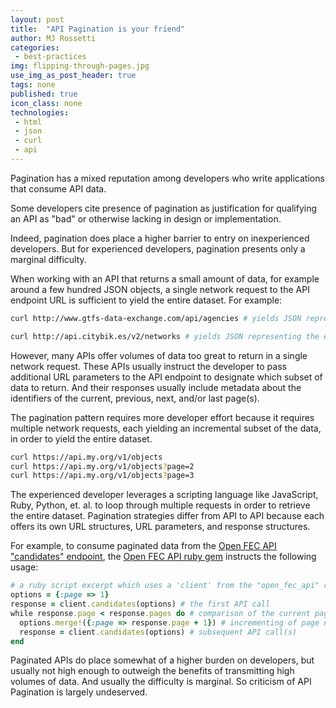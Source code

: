 ```yaml
---
layout: post
title:  "API Pagination is your friend"
author: MJ Rossetti
categories:
 - best-practices
img: flipping-through-pages.jpg
use_img_as_post_header: true
tags: none
published: true
icon_class: none
technologies:
 - html
 - json
 - curl
 - api
---
```


Pagination has a mixed reputation among developers who write applications that consume API data.

Some developers cite
 presence of pagination
 as justification for
 qualifying an API as "bad" or otherwise lacking in design or implementation.

Indeed, pagination does place a higher barrier to entry on inexperienced developers. But for experienced developers, pagination presents only a marginal difficulty.

When working with an API that returns a small amount of data, for example around a few hundred JSON objects, a single network request to the API endpoint URL is sufficient to yield the entire dataset. For example:

```` sh
curl http://www.gtfs-data-exchange.com/api/agencies # yields JSON representing the entire dataset of transit agencies
````

```` sh
curl http://api.citybik.es/v2/networks # yields JSON representing the entire dataset of bikeshare networks
````

However, many APIs offer volumes of data too great to return in a single network request. These APIs usually instruct the developer to pass additional URL parameters to the API endpoint to designate which subset of data to return. And their responses usually include metadata about the identifiers of the current, previous, next, and/or last page(s).

The pagination pattern requires more developer effort because it requires multiple network requests, each yielding an incremental subset of the data, in order to yield the entire dataset.

```` sh
curl https://api.my.org/v1/objects
curl https://api.my.org/v1/objects?page=2
curl https://api.my.org/v1/objects?page=3
````

The experienced developer leverages a scripting language like JavaScript, Ruby, Python, et. al. to loop through multiple requests in order to retrieve the entire dataset. Pagination strategies differ from API to API because each offers its own URL structures, URL parameters, and response structures.

For example, to consume paginated data from the [Open FEC API](https://api.open.fec.gov/developers) ["candidates" endpoint](https://api.open.fec.gov/developers#!/candidate/get_candidates), the [Open FEC API ruby gem](https://github.com/data-creative/open-fec-api-ruby#usage) instructs the following usage:

```` rb
# a ruby script excerpt which uses a 'client' from the "open_fec_api" ruby gem to make requests...
options = {:page => 1}
response = client.candidates(options) # the first API call
while response.page < response.pages do # comparison of the current page number to the last page number, to determine whether or not to place future calls...
  options.merge!({:page => response.page + 1}) # incrementing of page number
  response = client.candidates(options) # subsequent API call(s)
end
````

Paginated APIs do place somewhat of a higher burden on developers, but usually not high enough to outweigh the benefits of transmitting high volumes of data. And usually the difficulty is marginal. So criticism of API Pagination is largely undeserved.
